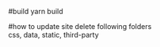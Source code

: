#build
yarn build 

#how to update site
delete following folders     
css, data, static, third-party
